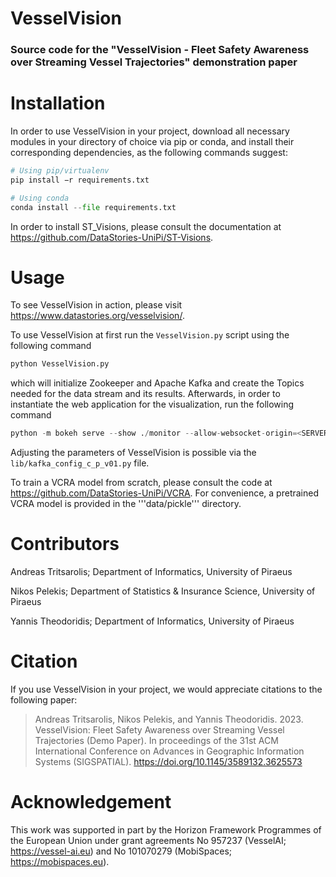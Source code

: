 # VesselVision
### Source code for the "VesselVision - Fleet Safety Awareness over Streaming Vessel Trajectories" demonstration paper


# Installation 
In order to use VesselVision in your project, download all necessary modules in your directory of choice via pip or conda, and install their corresponding dependencies, as the following commands suggest:

```Python
# Using pip/virtualenv
pip install −r requirements.txt

# Using conda
conda install --file requirements.txt
```

In order to install ST_Visions, please consult the documentation at https://github.com/DataStories-UniPi/ST-Visions.


# Usage
To see VesselVision in action, please visit https://www.datastories.org/vesselvision/.

To use VesselVision at first run the ```VesselVision.py``` script using the following command
``` Python
python VesselVision.py
```

which will initialize Zookeeper and Apache Kafka and create the Topics needed for the data stream and its results. Afterwards, in order to instantiate the web application for the visualization, run the following command
``` Python
python -m bokeh serve --show ./monitor --allow-websocket-origin=<SERVER_IP>
```

Adjusting the parameters of VesselVision is possible via the ```lib/kafka_config_c_p_v01.py``` file.

To train a VCRA model from scratch, please consult the code at https://github.com/DataStories-UniPi/VCRA. For convenience, a pretrained VCRA model is provided in the '''data/pickle''' directory.


# Contributors
Andreas Tritsarolis; Department of Informatics, University of Piraeus

Nikos Pelekis; Department of Statistics & Insurance Science, University of Piraeus

Yannis Theodoridis; Department of Informatics, University of Piraeus


# Citation
If you use VesselVision in your project, we would appreciate citations to the following paper:

> Andreas Tritsarolis, Nikos Pelekis, and Yannis Theodoridis. 2023. VesselVision: Fleet Safety Awareness over Streaming Vessel Trajectories (Demo Paper). In proceedings of the 31st ACM International Conference on Advances in Geographic Information Systems (SIGSPATIAL). https://doi.org/10.1145/3589132.3625573


# Acknowledgement
This work was supported in part by the Horizon Framework Programmes of the European Union under grant agreements No 957237 (VesselAI; https://vessel-ai.eu) and No 101070279 (MobiSpaces; https://mobispaces.eu).
